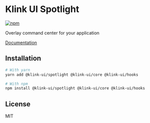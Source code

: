 # Klink UI Spotlight

[![npm](https://img.shields.io/npm/dm/@klink-ui/spotlight)](https://www.npmjs.com/package/@klink-ui/spotlight)

Overlay command center for your application

[Documentation](https://klink-ui.dev/)

## Installation

```bash
# With yarn
yarn add @klink-ui/spotlight @klink-ui/core @klink-ui/hooks

# With npm
npm install @klink-ui/spotlight @klink-ui/core @klink-ui/hooks
```

## License

MIT
